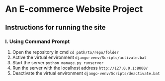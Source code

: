 # An E-commerce Website Project

## Instructions for running the site

### I. Using Command Prompt
1. Open the repository in cmd `cd path/to/repo/folder`
2. Active the virtual environment `django-venv/Scripts/activate.bat`
3. Start the server `python manage.py runserver`
4. Run the server with the localhost address `http://127.0.0.1:8000/`
5. Deactivate the virtual environment `django-venv/Scripts/deactivate.bat`
